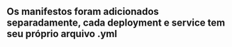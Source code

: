 ## Os manifestos foram adicionados separadamente, cada deployment e service tem seu próprio arquivo .yml
